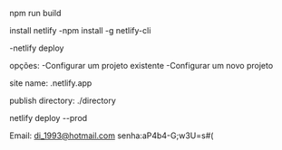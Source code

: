 npm run build

install netlify
-npm install -g netlify-cli

-netlify deploy

opções:
-Configurar um projeto existente
-Configurar um novo projeto

site name:
.netlify.app

publish directory:
./directory

netlify deploy --prod

Email: di_1993@hotmail.com
senha:aP4b4-G;w3U=s#(
